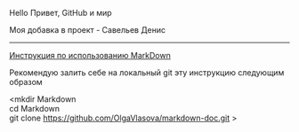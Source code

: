 Hello
Привет, GitHub и мир

Моя добавка в проект - Савельев Денис
______________________________________
[Инструкция по использованию MarkDown](https://github.com/OlgaVlasova/markdown-doc/blob/master/README.md#:~:text=Markdown%20не%20является%20заменой%20HTML.,текста%3B%20Кодовые%20фрагменты%20строк%3B%20Изображения) 

Рекомендую залить себе на локальный git эту инструкцию следующим образом

<mkdir Markdown    
cd Markdown  
git clone https://github.com/OlgaVlasova/markdown-doc.git >